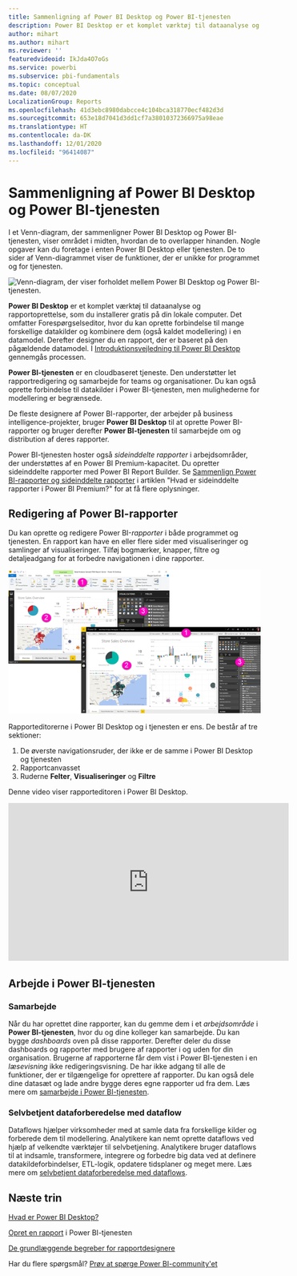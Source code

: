 ```yaml
---
title: Sammenligning af Power BI Desktop og Power BI-tjenesten
description: Power BI Desktop er et komplet værktøj til dataanalyse og oprettelse af rapporter. Power BI-tjenesten er en cloudbaseret onlinetjeneste til let redigering af rapporter og samarbejde mellem teams og virksomheder.
author: mihart
ms.author: mihart
ms.reviewer: ''
featuredvideoid: IkJda4O7oGs
ms.service: powerbi
ms.subservice: pbi-fundamentals
ms.topic: conceptual
ms.date: 08/07/2020
LocalizationGroup: Reports
ms.openlocfilehash: 41d3ebc8980dabcce4c104bca318770ecf482d3d
ms.sourcegitcommit: 653e18d7041d3dd1cf7a38010372366975a98eae
ms.translationtype: HT
ms.contentlocale: da-DK
ms.lasthandoff: 12/01/2020
ms.locfileid: "96414087"
---
```

# <a name="comparing-power-bi-desktop-and-the-power-bi-service"></a>Sammenligning af Power BI Desktop og Power BI-tjenesten

I et Venn-diagram, der sammenligner Power BI Desktop og Power BI-tjenesten, viser området i midten, hvordan de to overlapper hinanden. Nogle opgaver kan du foretage i enten Power BI Desktop eller tjenesten. De to sider af Venn-diagrammet viser de funktioner, der er unikke for programmet og for tjenesten.  

![Venn-diagram, der viser forholdet mellem Power BI Desktop og Power BI-tjenesten.](media/service-service-vs-desktop/power-bi-venn-desktop-service.png)

**Power BI Desktop** er et komplet værktøj til dataanalyse og rapportoprettelse, som du installerer gratis på din lokale computer. Det omfatter Forespørgselseditor, hvor du kan oprette forbindelse til mange forskellige datakilder og kombinere dem (også kaldet modellering) i en datamodel. Derefter designer du en rapport, der er baseret på den pågældende datamodel. I [Introduktionsvejledning til Power BI Desktop](desktop-getting-started.md) gennemgås processen.

**Power BI-tjenesten** er en cloudbaseret tjeneste. Den understøtter let rapportredigering og samarbejde for teams og organisationer. Du kan også oprette forbindelse til datakilder i Power BI-tjenesten, men mulighederne for modellering er begrænsede.

De fleste designere af Power BI-rapporter, der arbejder på business intelligence-projekter, bruger **Power BI Desktop** til at oprette Power BI-rapporter og bruger derefter **Power BI-tjenesten** til samarbejde om og distribution af deres rapporter.

Power BI-tjenesten hoster også *sideinddelte rapporter* i arbejdsområder, der understøttes af en Power BI Premium-kapacitet. Du opretter sideinddelte rapporter med Power BI Report Builder. Se [Sammenlign Power BI-rapporter og sideinddelte rapporter](../paginated-reports/paginated-reports-report-builder-power-bi.md#compare-power-bi-reports-and-paginated-reports) i artiklen "Hvad er sideinddelte rapporter i Power BI Premium?" for at få flere oplysninger.

## <a name="editing-power-bi-reports"></a>Redigering af Power BI-rapporter

Du kan oprette og redigere Power BI-*rapporter* i både programmet og tjenesten. En rapport kan have en eller flere sider med visualiseringer og samlinger af visualiseringer. Tilføj bogmærker, knapper, filtre og detaljeadgang for at forbedre navigationen i dine rapporter.

![Skærmbilleder af Power BI Desktop og Power BI-tjenesten med nummererede afsnit.](media/service-service-vs-desktop/power-bi-editing-desktop-service.png)

Rapporteditorerne i Power BI Desktop og i tjenesten er ens. De består af tre sektioner:  

1. De øverste navigationsruder, der ikke er de samme i Power BI Desktop og tjenesten    
2. Rapportcanvasset     
3. Ruderne **Felter**, **Visualiseringer** og **Filtre**

Denne video viser rapporteditoren i Power BI Desktop. 

<iframe width="560" height="315" src="https://www.youtube.com/embed/IkJda4O7oGs" frameborder="0" allowfullscreen></iframe>

## <a name="working-in-the-power-bi-service"></a>Arbejde i Power BI-tjenesten

### <a name="collaborating"></a>Samarbejde

Når du har oprettet dine rapporter, kan du gemme dem i et *arbejdsområde* i **Power BI-tjenesten**, hvor du og dine kolleger kan samarbejde. Du kan bygge *dashboards* oven på disse rapporter. Derefter deler du disse dashboards og rapporter med brugere af rapporter i og uden for din organisation. Brugerne af rapporterne får dem vist i Power BI-tjenesten i en *læsevisning* ikke redigeringsvisning. De har ikke adgang til alle de funktioner, der er tilgængelige for oprettere af rapporter.  Du kan også dele dine datasæt og lade andre bygge deres egne rapporter ud fra dem. Læs mere om [samarbejde i Power BI-tjenesten](../collaborate-share/service-new-workspaces.md).

### <a name="self-service-data-prep-with-dataflows"></a>Selvbetjent dataforberedelse med dataflow

Dataflows hjælper virksomheder med at samle data fra forskellige kilder og forberede dem til modellering. Analytikere kan nemt oprette dataflows ved hjælp af velkendte værktøjer til selvbetjening. Analytikere bruger dataflows til at indsamle, transformere, integrere og forbedre big data ved at definere datakildeforbindelser, ETL-logik, opdatere tidsplaner og meget mere. Læs mere om [selvbetjent dataforberedelse med dataflows](../transform-model/dataflows/dataflows-introduction-self-service.md).

## <a name="next-steps"></a>Næste trin

[Hvad er Power BI Desktop?](desktop-what-is-desktop.md)

[Opret en rapport](../create-reports/service-report-create-new.md) i Power BI-tjenesten

[De grundlæggende begreber for rapportdesignere](service-basic-concepts.md)

Har du flere spørgsmål? [Prøv at spørge Power BI-community'et](https://community.powerbi.com/)